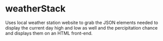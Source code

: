 # weatherStack
Uses local weather station website to grab the JSON elements needed to display the current day high and low as well and the percipitation chance and displays them on an HTML front-end.
